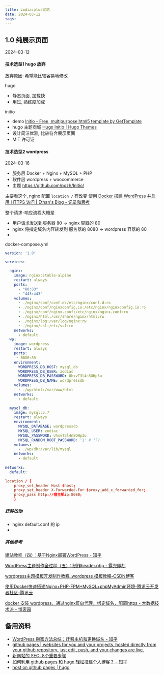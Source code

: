 ```yaml
---
title: zodiacplus网站
date: 2024-03-12
tags:
---
```

## 1.0 纯展示页面

2024-03-12

#### 技术选型1 hugo 放弃
放弃原因: 希望能比较容易地修改

hugo
- 静态页面, 加载快
- 用过, 熟练度加成

initio
- demo [Initio - Free, multipurpose html5 template by GetTemplate](https://miguelsimoni.github.io/hugo-initio-site/)
- hugo 主题商城 [Hugo Initio | Hugo Themes](https://themes.gohugo.io/themes/hugo-initio/)
- 设计简洁优雅, 比较符合展示页面
- MIT 许可证


#### 技术选型2 wordpress
2024-03-16
- 服务层 Docker + Nginx + MySQL + PHP
- 软件层 wordpress + woocommerce
- 主题 https://github.com/pozh/Initio/

主要看这个, nginx 配置 `location /` 有改变 [使用 Docker 搭建 WordPress 并启用 HTTPS 访问 | Ethan's Blog - 记录和思考](https://ethanblog.com/tips/install-wordpress-and-enable-ssl-with-docker.html#:~:text=%E4%BD%BF%E7%94%A8%20Docker%20%E6%90%AD%E5%BB%BA%20WordPress%20%E5%B9%B6%E5%90%AF%E7%94%A8%20HTTPS%20%E8%AE%BF%E9%97%AE%201,4%204%E3%80%81%E9%85%8D%E7%BD%AE%20nginx%20%E5%B9%B6%E5%BC%80%E5%90%AF%20HTTPS%20%E8%AE%BF%E9%97%AE%20WordPress%20)

整个请求-响应流程大概是
- 用户请求发送到服务器 80 -> nginx 容器的 80
- nginx 将指定域名内容转发到 服务器的 8080 -> wordpress 容器的 80
- 

docker-compose.yml
```yml
version: '1.0'

services:

  nginx:
    image: nginx:stable-alpine
    restart: always
    ports:
      - "80:80"
      - "443:443"
    volumes:
      - ./nginx/conf/conf.d:/etc/nginx/conf.d:ro
      - ./nginx/conf/nginxconfig.io:/etc/nginx/nginxconfig.io:ro
      - ./nginx/conf/nginx.conf:/etc/nginx/nginx.conf:ro
      - ./nginx/html:/usr/share/nginx/html:rw
      - ./nginx/log:/var/log/nginx:rw
      - ./nginx/ssl:/etc/ssl:ro
    networks:
      - default
  wp:
    image: wordpress
    restart: always
    ports: 
     - 8080:80
    environment:
      WORDPRESS_DB_HOST: mysql_db
      WORDPRESS_DB_USER: zodiac
      WORDPRESS_DB_PASSWORD: UhxvT3l4nBOHp3u
      WORDPRESS_DB_NAME: wordpressdb
    volumes:
      - ./wp/html:/var/www/html
    networks:
      - default
  
  mysql_db:
    image: mysql:5.7
    restart: always
    environment:
      MYSQL_DATABASE: wordpressdb
      MYSQL_USER: zodiac
      MYSQL_PASSWORD: UhxvT3l4nBOHp3u
      MYSQL_RANDOM_ROOT_PASSWORD: '1' # ???
    volumes:
      - ./wp/db:/var/lib/mysql
    networks:
      - default
      
networks:
  default:
```

```conf
location / { 
    proxy_set_header Host $host; 
    proxy_set_header X-Forwarded-For $proxy_add_x_forwarded_for; 
    proxy_pass http://宿主机ip:8080; 
    }
```


##### 迁移改动
- nginx default.conf 的 ip
- 
##### 其他参考
[建站教程（四）：基于Nginx部署WordPress - 知乎](https://zhuanlan.zhihu.com/p/37614954)

[WordPress主题制作全过程（五）：制作header.php - 露兜即刻](https://www.ludou.org/create-wordpress-themes-header.html)

[wordpress主题模板开发制作教程_wordpress 模板教程-CSDN博客](https://blog.csdn.net/qq_39339179/article/details/118998401)

[使用Docker快速搭建Nginx+PHP-FPM+MySQL+phpMyAdmin环境-腾讯云开发者社区-腾讯云](https://cloud.tencent.com/developer/article/1632683)

[docker 安装 wordpress，通过nginx反向代理，绑定域名，配置https - 大数据技术派 - 博客园](https://www.cnblogs.com/data-magnifier/p/15362218.html)
## 备用资料

- [WordPress 搬家方法总结：迁移主机和更换域名 - 知乎](https://zhuanlan.zhihu.com/p/50803437)
- [github pages | websites for you and your projects, hosted directly from your github repository. just edit, push, and your changes are live.](https://pages.github.com/)
- [新网站的 SEO: 8个重要步骤](https://ahrefs.com/blog/zh/seo-for-new-website/#:~:text=%E6%96%B0%E7%BD%91%E7%AB%99%E7%9A%84%20SEO%3A%208%E4%B8%AA%E9%87%8D%E8%A6%81%E6%AD%A5%E9%AA%A4%201%201.%20%E9%80%89%E6%8B%A9%E4%B8%80%E4%B8%AA%E5%9F%9F%E5%90%8D%202%202.,SEO%20%E6%88%90%E5%8A%9F%E5%81%9A%E5%87%86%E5%A4%87%205%205.%20%E5%BC%80%E5%A7%8B%E5%85%B3%E9%94%AE%E8%AF%8D%E7%A0%94%E7%A9%B6%206%206.%20%E5%88%9B%E5%BB%BA%E4%B8%BA%E6%90%9C%E7%B4%A2%E8%80%8C%E4%BC%98%E5%8C%96%E7%9A%84%E9%A1%B5%E9%9D%A2)
- [如何利用 github pages 和 hugo 轻松搭建个人博客？ - 知乎](https://zhuanlan.zhihu.com/p/57361697)
- [host on github pages | hugo](https://gohugo.io/hosting-and-deployment/hosting-on-github/)